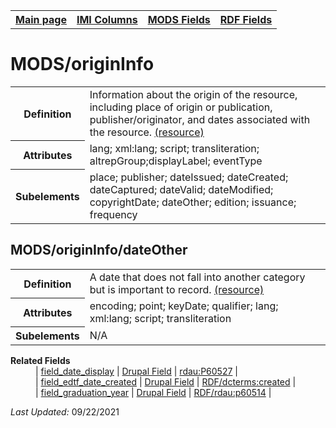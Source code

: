 <!DOCTYPE html>
<html>

<body>
<table style="width:100%">
  <tr>
    <th><a href="index.md">Main page</a></th>
	<th><a href="IMI.md">IMI Columns</a></th>
    <th><a href="MODS.md">MODS Fields</a></th>
    <th><a href="RDF.md">RDF Fields</a></th>
  </tr>
</table>

<h1>MODS/originInfo</h1>
<table>
<tr>
	<th>Definition</th>
	<td>Information about the origin of the resource, including place of origin or publication, publisher/originator, and dates associated with the resource. <a href="https://www.loc.gov/standards/mods/userguide/origininfo.html"> (resource)</a></td>
</tr>
<tr>
	<th>Attributes</th>
	<td>lang; xml:lang; script; transliteration; altrepGroup;displayLabel; eventType</td>
</tr>
<tr>
	<th>Subelements</th>
	<td>place; publisher; dateIssued; dateCreated; dateCaptured; dateValid; dateModified; copyrightDate; dateOther; edition; issuance; frequency</td>
</tr>
</table>
<h2>MODS/originInfo/dateOther</h2>
<table>
<tr>
	<th>Definition</th>
	<td>A date that does not fall into another category but is important to record. <a href="https://www.loc.gov/standards/mods/userguide/origininfo.html#dateother">(resource)</td>
</tr>
<tr>
	<th>Attributes</th>
	<td>encoding; point; keyDate; qualifier; lang; xml:lang; script; transliteration</td>
</tr>
<tr>
	<th>Subelements</th>
	<td>N/A</td>
</tr>
</table>
<dl>
	<dt><b>Related Fields</b></dt>
		<dd>| 
			<a href="field_date_display.md">field_date_display</a> | 
			<a href="DrupalFields.md#Date">Drupal Field</a> | 
			<a href="rdf.rdau.p60527.md">rdau:P60527</a> | 
		</dd>
		<dd>| <a href="field_edtf_date_created.md">field_edtf_date_created</a> | 
			<a href="DrupalFields.md#Date-Created-(EDTF)">Drupal Field</a> |
			<a href="rdf.dcterms.created.md">RDF/dcterms:created</a> | 
		</dd>
		<dd>| <a href="field_graduation_year.md">field_graduation_year</a> | 
			<a href="DrupalFields.md#graduation-year">Drupal Field</a> |
			<a href="rdf.rdau.p60514.md">RDF/rdau:p60514</a> | 
		</dd>
</dl>
<p><i>Last Updated: </i>09/22/2021</p>
</body>
</html>

